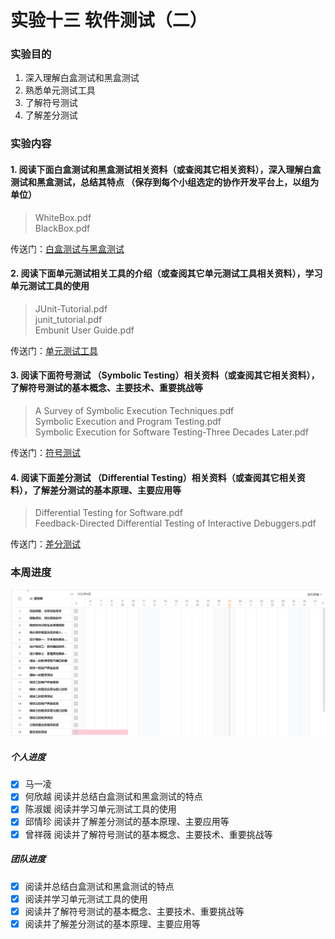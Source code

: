 # 实验十三 软件测试（二）

### 实验目的

1. 深入理解白盒测试和黑盒测试
2. 熟悉单元测试工具
3. 了解符号测试
4. 了解差分测试

### 实验内容

#### 1. 阅读下面白盒测试和黑盒测试相关资料（或查阅其它相关资料），深入理解白盒测试和黑盒测试，总结其特点 （保存到每个小组选定的协作开发平台上，以组为单位）

> WhiteBox.pdf\
> BlackBox.pdf

传送门：[白盒测试与黑盒测试](lab13/白盒测试与黑盒测试.md)

#### 2. 阅读下面单元测试相关工具的介绍（或查阅其它单元测试工具相关资料），学习单元测试工具的使用

> JUnit-Tutorial.pdf\
> junit_tutorial.pdf\
> Embunit User Guide.pdf

传送门：[单元测试工具](lab13/单元测试工具.pdf)

#### 3. 阅读下面符号测试 （Symbolic Testing）相关资料（或查阅其它相关资料），了解符号测试的基本概念、主要技术、重要挑战等

> A Survey of Symbolic Execution Techniques.pdf\
> Symbolic Execution and Program Testing.pdf\
> Symbolic Execution for Software Testing-Three Decades Later.pdf

传送门：[符号测试](lab13/符号测试.md)

#### 4. 阅读下面差分测试 （Differential Testing）相关资料（或查阅其它相关资料），了解差分测试的基本原理、主要应用等

> Differential Testing for Software.pdf\
> Feedback-Directed Differential Testing of Interactive Debuggers.pdf

传送门：[差分测试](lab13/差分测试.mc)

### 本周进度

![](img/lab13/gantt.png)

##### 个人进度

- [x] 马一凌 
- [x] 何欣越 阅读并总结白盒测试和黑盒测试的特点
- [x] 陈淑媛 阅读并学习单元测试工具的使用
- [x] 邱情珍 阅读并了解差分测试的基本原理、主要应用等
- [x] 曾祥薇 阅读并了解符号测试的基本概念、主要技术、重要挑战等

##### 团队进度

- [x] 阅读并总结白盒测试和黑盒测试的特点
- [x] 阅读并学习单元测试工具的使用
- [x] 阅读并了解符号测试的基本概念、主要技术、重要挑战等
- [x] 阅读并了解差分测试的基本原理、主要应用等
